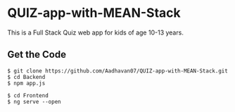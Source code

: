 # QUIZ-app-with-MEAN-Stack

This is a Full Stack Quiz web app for kids of age 10-13 years.

## Get the Code

```
$ git clone https://github.com/Aadhavan07/QUIZ-app-with-MEAN-Stack.git
$ cd Backend
$ npm app.js

$ cd Frontend
$ ng serve --open
